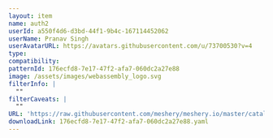 ```yaml
---
layout: item
name: auth2
userId: a550f4d6-d3bd-44f1-9b4c-167114452062
userName: Pranav Singh
userAvatarURL: https://avatars.githubusercontent.com/u/73700530?v=4
type: 
compatibility: 
patternId: 176ecfd8-7e17-47f2-afa7-060dc2a27e88
image: /assets/images/webassembly_logo.svg
filterInfo: |
  ""
filterCaveats: |
  ""
URL: 'https://raw.githubusercontent.com/meshery/meshery.io/master/catalog/176ecfd8-7e17-47f2-afa7-060dc2a27e88.yaml'
downloadLink: 176ecfd8-7e17-47f2-afa7-060dc2a27e88.yaml
---
```

